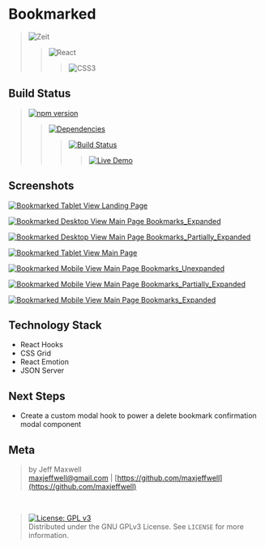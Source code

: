 # Bookmarked

>![Zeit](https://img.shields.io/badge/Zeit-badge.svg?style=for-the-badge&logo=zeit&labelColor=cb3738&logoColor=EDEDED&color=393939)
>>![React](https://img.shields.io/badge/React-badge.svg?style=for-the-badge&logo=react&labelColor=cb3738&logoColor=EDEDED&color=393939)
>>>![CSS3](https://img.shields.io/badge/CSS3-badge.svg?style=for-the-badge&logo=css3&labelColor=cb3738&logoColor=EDEDED&color=393939)
>>
>

## Build Status

>[![npm version](https://img.shields.io/badge/npm%20package-6.4.1-ededed.svg?logo=npm&style=style-for-the-badge&labelColor=cb3738&logoColor=EDEDED&color=393939)](https://badge.fury.io/js/npm)
>>[![Dependencies](https://img.shields.io/badge/dependencies-up%20to%20date-393939.svg?style=style-for-the-badge&logo=appveyor&labelColor=cb3738&logoColor=EDEDED&color=393939)](https://github.com/maxjeffwell/bookmarks-react-hooks)
>>>[![Build Status](https://img.shields.io/badge/travis-ci-badge.svg?style=style-for-the-badge&logo=travis-ci&labelColor=cb3738&logoColor=EDEDED&color=393939)](https://travis-ci.org/maxjeffwell/bookmarks-react-hooks)
>>>>[![Live Demo](https://img.shields.io/badge/demo-online-393939.svg?style=style-for-the-badge&logo=heroku&logoColor=EDEDED&labelColor=cb3738&color=393939)](https://jmaxwell-bookmark-manager.herokuapp.com/)
>>>
>>
>

## Screenshots

[![Bookmarked Tablet View Landing Page](https://i.gyazo.com/ac2ceec5e9d38efa13958aa30fb080ac.png)](https://gyazo.com/ac2ceec5e9d38efa13958aa30fb080ac)

[![Bookmarked Desktop View Main Page Bookmarks_Expanded](https://i.gyazo.com/50446739abbc9e8c13aced3ca6479b13.png)](https://gyazo.com/50446739abbc9e8c13aced3ca6479b13)

[![Bookmarked Desktop View Main Page Bookmarks_Partially_Expanded](https://i.gyazo.com/010ea3b169a221ffd95464039c3fe6d0.png)](https://gyazo.com/010ea3b169a221ffd95464039c3fe6d0)

[![Bookmarked Tablet View Main Page](https://i.gyazo.com/c34cca0df86b59c7c16b38e4441c5001.png)](https://gyazo.com/c34cca0df86b59c7c16b38e4441c5001)

[![Bookmarked Mobile View Main Page Bookmarks_Unexpanded](https://i.gyazo.com/daa4e17a609c09e4c6b90924a4377330.png)](https://gyazo.com/daa4e17a609c09e4c6b90924a4377330)

[![Bookmarked Mobile View Main Page Bookmarks_Partially_Expanded](https://i.gyazo.com/effe9bcab76c112b2b957f918fb45a50.png)](https://gyazo.com/effe9bcab76c112b2b957f918fb45a50)

[![Bookmarked Mobile View Main Page Bookmarks_Expanded](https://i.gyazo.com/f880a12a228cd234e1a8f692ca712908.png)](https://gyazo.com/f880a12a228cd234e1a8f692ca712908)

## Technology Stack

* React Hooks
* CSS Grid
* React Emotion
* JSON Server

## Next Steps

* Create a custom modal hook to power a delete bookmark confirmation modal component

## Meta
>by Jeff Maxwell <br>maxjeffwell@gmail.com |
[https://github.com/maxjeffwell](https://github.com/maxjeffwell)
<br>

>[![License: GPL v3](https://img.shields.io/badge/License-GPLv3-393939.svg?style=for-the-badge&labelColor=CB3738&logoColor=393939&color=393939)](https://www.gnu.org/licenses/gpl-3.0)
<br>Distributed under the GNU GPLv3 License.
    See ``LICENSE`` for more information.
